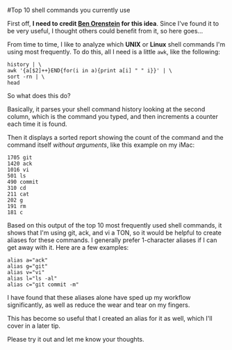 #Top 10 shell commands you currently use

First off, **I need to credit [Ben Orenstein](https://twitter.com/r00k) for
this idea**.  Since I've found it to be very useful, I thought others could
benefit from it, so here goes...

From time to time, I like to analyze which **UNIX** or **Linux** shell commands I'm
using most frequently.  To do this, all I need is a little `awk`, like the
following:

    history | \
    awk '{a[$2]++}END{for(i in a){print a[i] " " i}}' | \
    sort -rn | \
    head

So what does this do?  

Basically, it parses your shell command history looking at the second column, which is the
command you typed, and then increments a counter each time it is found.

Then it displays a sorted report showing the count of the command and the
command itself *without arguments*, like this example on my iMac:

    1705 git
    1420 ack
    1016 vi
    501 ls
    490 commit
    310 cd
    211 cat
    202 g
    191 rm
    181 c

Based on this output of the top 10 most frequently used shell commands, it
shows that I'm using git, ack, and vi a TON, so it would be helpful to create
aliases for these commands.  I generally prefer 1-character aliases if I can
get away with it.  Here are a few examples:

    alias a="ack"
    alias g="git"
    alias v="vi"
    alias l="ls -al"
    alias c="git commit -m"

I have found that these aliases alone have sped up my workflow significantly,
as well as reduce the wear and tear on my fingers.

This has become so useful that I created an alias for it as well, which I'll
cover in a later tip.

Please try it out and let me know your thoughts.
